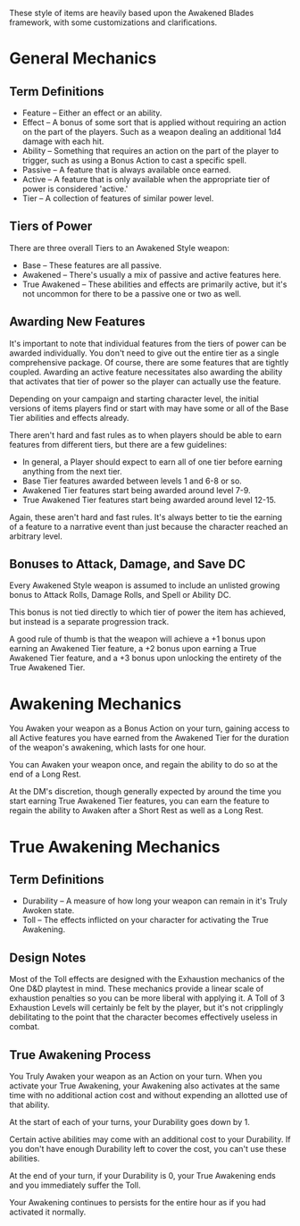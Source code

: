 ﻿These style of items are heavily based upon the Awakened Blades framework, with some customizations and clarifications.
# General Mechanics
## Term Definitions
* Feature – Either an effect or an ability.
* Effect – A bonus of some sort that is applied without requiring an action on the part of the players. Such as a weapon dealing an additional 1d4 damage with each hit.
* Ability – Something that requires an action on the part of the player to trigger, such as using a Bonus Action to cast a specific spell.
* Passive – A feature that is always available once earned.
* Active – A feature that is only available when the appropriate tier of power is considered 'active.'
* Tier – A collection of features of similar power level.

## Tiers of Power
There are three overall Tiers to an Awakened Style weapon:
* Base – These features are all passive.
* Awakened – There's usually a mix of passive and active features here.
* True Awakened – These abilities and effects are primarily active, but it's not uncommon for there to be a passive one or two as well.

## Awarding New Features
It's important to note that individual features from the tiers of power can be awarded individually. You don't need to give out the entire tier as a single comprehensive package. Of course, there are some features that are tightly coupled. Awarding an active feature necessitates also awarding the ability that activates that tier of power so the player can actually use the feature.

Depending on your campaign and starting character level, the initial versions of items players find or start with may have some or all of the Base Tier abilities and effects already.

There aren't hard and fast rules as to when players should be able to earn features from different tiers, but there are a few guidelines:
* In general, a Player should expect to earn all of one tier before earning anything from the next tier.
* Base Tier features awarded between levels 1 and 6-8 or so.
* Awakened Tier features start being awarded around level 7-9.
* True Awakened Tier features start being awarded around level 12-15.

Again, these aren't hard and fast rules. It's always better to tie the earning of a feature to a narrative event than just because the character reached an arbitrary level.

## Bonuses to Attack, Damage, and Save DC
Every Awakened Style weapon is assumed to include an unlisted growing bonus to Attack Rolls, Damage Rolls, and Spell or Ability DC.

This bonus is not tied directly to which tier of power the item has achieved, but instead is a separate progression track.

A good rule of thumb is that the weapon will achieve a +1 bonus upon earning an Awakened Tier feature, a +2 bonus upon earning a True Awakened Tier feature, and a +3 bonus upon unlocking the entirety of the True Awakened Tier.

# Awakening Mechanics
You Awaken your weapon as a Bonus Action on your turn, gaining access to all Active features you have earned from the Awakened Tier for the duration of the weapon's awakening, which lasts for one hour.

You can Awaken your weapon once, and regain the ability to do so at the end of a Long Rest.

At the DM's discretion, though generally expected by around the time you start earning True Awakened Tier features, you can earn the feature to regain the ability to Awaken after a Short Rest as well as a Long Rest.

# True Awakening Mechanics
## Term Definitions
* Durability – A measure of how long your weapon can remain in it's Truly Awoken state.
* Toll – The effects inflicted on your character for activating the True Awakening.

## Design Notes
Most of the Toll effects are designed with the Exhaustion mechanics of the One D&D playtest in mind. These mechanics provide a linear scale of exhaustion penalties so you can be more liberal with applying it. A Toll of 3 Exhaustion Levels will certainly be felt by the player, but it's not cripplingly debilitating to the point that the character becomes effectively useless in combat.

## True Awakening Process
You Truly Awaken your weapon as an Action on your turn. When you activate your True Awakening, your Awakening also activates at the same time with no additional action cost and without expending an allotted use of that ability.

At the start of each of your turns, your Durability goes down by 1.

Certain active abilities may come with an additional cost to your Durability. If you don't have enough Durability left to cover the cost, you can't use these abilities.

At the end of your turn, if your Durability is 0, your True Awakening ends and you immediately suffer the Toll.

Your Awakening continues to persists for the entire hour as if you had activated it normally.
